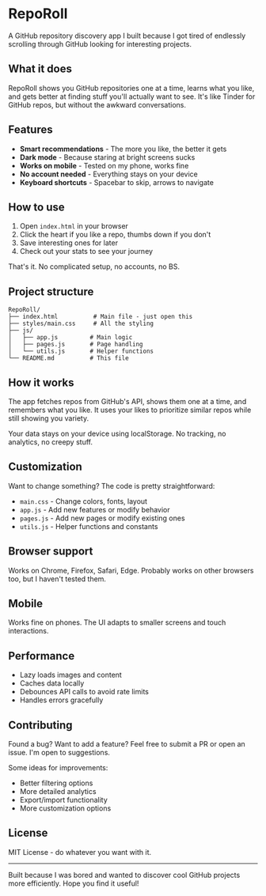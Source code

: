 # RepoRoll

A GitHub repository discovery app I built because I got tired of endlessly scrolling through GitHub looking for interesting projects.

## What it does

RepoRoll shows you GitHub repositories one at a time, learns what you like, and gets better at finding stuff you'll actually want to see. It's like Tinder for GitHub repos, but without the awkward conversations.

## Features

- **Smart recommendations** - The more you like, the better it gets
- **Dark mode** - Because staring at bright screens sucks
- **Works on mobile** - Tested on my phone, works fine
- **No account needed** - Everything stays on your device
- **Keyboard shortcuts** - Spacebar to skip, arrows to navigate

## How to use

1. Open `index.html` in your browser
2. Click the heart if you like a repo, thumbs down if you don't
3. Save interesting ones for later
4. Check out your stats to see your journey

That's it. No complicated setup, no accounts, no BS.

## Project structure

```
RepoRoll/
├── index.html          # Main file - just open this
├── styles/main.css     # All the styling
├── js/
│   ├── app.js         # Main logic
│   ├── pages.js       # Page handling
│   └── utils.js       # Helper functions
└── README.md          # This file
```

## How it works

The app fetches repos from GitHub's API, shows them one at a time, and remembers what you like. It uses your likes to prioritize similar repos while still showing you variety.

Your data stays on your device using localStorage. No tracking, no analytics, no creepy stuff.

## Customization

Want to change something? The code is pretty straightforward:

- `main.css` - Change colors, fonts, layout
- `app.js` - Add new features or modify behavior
- `pages.js` - Add new pages or modify existing ones
- `utils.js` - Helper functions and constants

## Browser support

Works on Chrome, Firefox, Safari, Edge. Probably works on other browsers too, but I haven't tested them.

## Mobile

Works fine on phones. The UI adapts to smaller screens and touch interactions.

## Performance

- Lazy loads images and content
- Caches data locally
- Debounces API calls to avoid rate limits
- Handles errors gracefully

## Contributing

Found a bug? Want to add a feature? Feel free to submit a PR or open an issue. I'm open to suggestions.

Some ideas for improvements:
- Better filtering options
- More detailed analytics
- Export/import functionality
- More customization options

## License

MIT License - do whatever you want with it.

---

Built because I was bored and wanted to discover cool GitHub projects more efficiently. Hope you find it useful! 